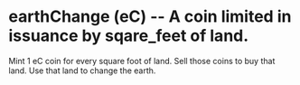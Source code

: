 # earthChange (eC) -- A coin limited in issuance by sqare_feet of land.
Mint 1 eC coin for every square foot of land.
Sell those coins to buy that land.
Use that land to change the earth.
